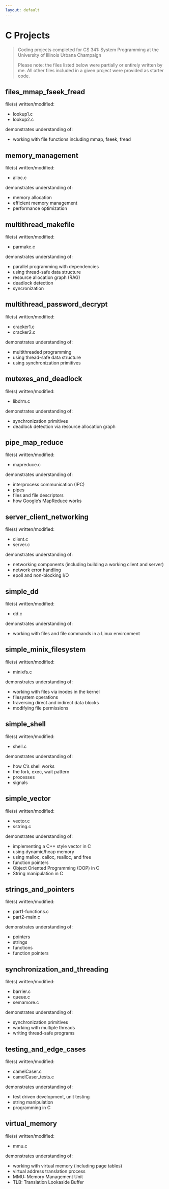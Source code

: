 ```yaml
---
layout: default
---
```


# C Projects
> Coding projects completed for CS 341: System Programming at the University of Illinois Urbana Champaign
>
> Please note: the files listed below were partially or entirely written by me. All other files included in a given project were provided as starter code.

## files_mmap_fseek_fread

file(s) written/modified: 
* lookup1.c
* lookup2.c

demonstrates understanding of:
* working with file functions including mmap, fseek, fread

## memory_management
file(s) written/modified: 
* alloc.c

demonstrates understanding of:
* memory allocation
* efficient memory management
* performance optimization

## multithread_makefile
file(s) written/modified:
* parmake.c

demonstrates understanding of:
* parallel programming with dependencies
* using thread-safe data structure
* resource allocation graph (RAG)
* deadlock detection
* syncronization

## multithread_password_decrypt
file(s) written/modified:
* cracker1.c
* cracker2.c

demonstrates understanding of:
* multithreaded programming
* using thread-safe data structure
* using synchronization primitives

## mutexes_and_deadlock
file(s) written/modified:
* libdrm.c

demonstrates understanding of:
* synchronization primitives
* deadlock detection via resource allocation graph

## pipe_map_reduce
file(s) written/modified:
* mapreduce.c

demonstrates understanding of:
* interprocess communication (IPC)
* pipes
* files and file descriptors
* how Google’s MapReduce works

## server_client_networking
file(s) written/modified:
* client.c
* server.c

demonstrates understanding of:
* networking components (including building a working client and server)
* network error handling
* epoll and non-blocking I/O

## simple_dd
file(s) written/modified:
* dd.c

demonstrates understanding of:
* working with files and file commands in a Linux environment

## simple_minix_filesystem
file(s) written/modified:
* minixfs.c

demonstrates understanding of:
* working with files via inodes in the kernel
* filesystem operations
* traversing direct and indirect data blocks
* modifying file permissions

## simple_shell
file(s) written/modified:
* shell.c

demonstrates understanding of:
* how C’s shell works
* the fork, exec, wait pattern
* processes
* signals

## simple_vector
file(s) written/modified:
* vector.c
* sstring.c

demonstrates understanding of:
* implementing a C++ style vector in C
* using dynamic/heap memory
* using malloc, calloc, realloc, and free
* function pointers
* Object Oriented Programming (OOP) in C
* String manipulation in C

## strings_and_pointers
file(s) written/modified:
* part1-functions.c
* part2-main.c

demonstrates understanding of:
* pointers
* strings
* functions
* function pointers

## synchronization_and_threading
file(s) written/modified:
* barrier.c
* queue.c
* semamore.c

demonstrates understanding of:
* synchronization primitives
* working with multiple threads
* writing thread-safe programs

## testing_and_edge_cases
file(s) written/modified:
* camelCaser.c
* camelCaser_tests.c

demonstrates understanding of: 
* test driven development, unit testing
* string manipulation
* programming in C

## virtual_memory
file(s) written/modified:
* mmu.c

demonstrates understanding of:
* working with virtual memory (including page tables)
* virtual address translation process
* MMU: Memory Management Unit
* TLB: Translation Lookaside Buffer
